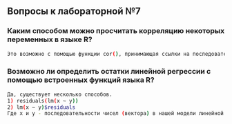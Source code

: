## Вопросы к лабораторной №7

### Каким способом можно просчитать корреляцию некоторых переменных в языке R?

```bash
Это возможно с помощью функции cor(), принимающая ссылки на последовательность чисел и возвращающая датафрейм с данными о коррелируемости переменных.
```

### Возможно ли определить остатки линейной регрессии с помощью встроенных функций языка R?

```bash
Да, существует несколько способов.
1) residuals(lm(x ~ y))
2) lm(x ~ y)$residuals
Где x и y - последовательности чисел (вектора) в нашей модели линейной регрессии.
```